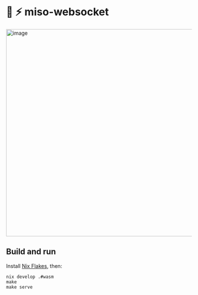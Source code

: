 # :ramen: ⚡ miso-websocket

<img width="1259" height="563" alt="image" src="https://github.com/user-attachments/assets/4dc27208-39ae-4161-80b9-6a08a9dda5a0" />


## Build and run

Install [Nix Flakes](https://nixos.wiki/wiki/Flakes), then:

```
nix develop .#wasm
make
make serve
```

